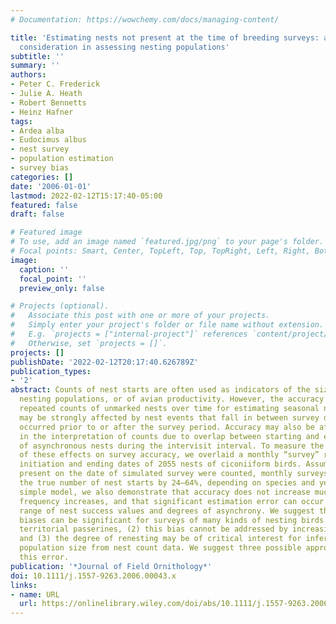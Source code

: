 ```yaml
---
# Documentation: https://wowchemy.com/docs/managing-content/

title: 'Estimating nests not present at the time of breeding surveys: an important
  consideration in assessing nesting populations'
subtitle: ''
summary: ''
authors:
- Peter C. Frederick
- Julie A. Heath
- Robert Bennetts
- Heinz Hafner
tags:
- Ardea alba
- Eudocimus albus
- nest survey
- population estimation
- survey bias
categories: []
date: '2006-01-01'
lastmod: 2022-02-12T15:17:40-05:00
featured: false
draft: false

# Featured image
# To use, add an image named `featured.jpg/png` to your page's folder.
# Focal points: Smart, Center, TopLeft, Top, TopRight, Left, Right, BottomLeft, Bottom, BottomRight.
image:
  caption: ''
  focal_point: ''
  preview_only: false

# Projects (optional).
#   Associate this post with one or more of your projects.
#   Simply enter your project's folder or file name without extension.
#   E.g. `projects = ["internal-project"]` references `content/project/deep-learning/index.md`.
#   Otherwise, set `projects = []`.
projects: []
publishDate: '2022-02-12T20:17:40.626789Z'
publication_types:
- '2'
abstract: Counts of nest starts are often used as indicators of the size of avian
  nesting populations, or of avian productivity. However, the accuracy of single or
  repeated counts of unmarked nests over time for estimating seasonal numbers of nests
  may be strongly affected by nest events that fall in between survey dates, or that
  occurred prior to or after the survey period. Accuracy may also be affected by uncertainty
  in the interpretation of counts due to overlap between starting and ending dates
  of asynchronous nests during the intervisit interval. To measure the combined magnitude
  of these effects on survey accuracy, we overlaid a monthly “survey” regime on known
  initiation and ending dates of 2055 nests of ciconiiform birds. Assuming all nests
  present on the date of simulated survey were counted, monthly surveys underestimated
  the true number of nest starts by 24–64%, depending on species and year. Using a
  simple model, we also demonstrate that accuracy does not increase much as survey
  frequency increases, and that significant estimation error can occur over a wide
  range of nest success values and degrees of asynchrony. We suggest that (1) these
  biases can be significant for surveys of many kinds of nesting birds including some
  territorial passerines, (2) this bias cannot be addressed by increasing survey frequency,
  and (3) the degree of renesting may be of critical interest for inferring breeding
  population size from nest count data. We suggest three possible approaches for modeling
  this error.
publication: '*Journal of Field Ornithology*'
doi: 10.1111/j.1557-9263.2006.00043.x
links:
- name: URL
  url: https://onlinelibrary.wiley.com/doi/abs/10.1111/j.1557-9263.2006.00043.x
---
```

